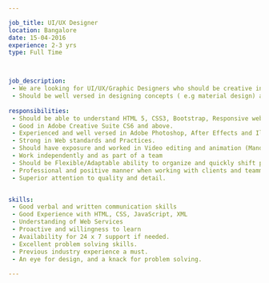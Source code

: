 ```yaml
---

job_title: UI/UX Designer
location: Bangalore
date: 15-04-2016
experience: 2-3 yrs
type: Full Time



job_description:  
 - We are looking for UI/UX/Graphic Designers who should be creative in designing layouts for websites, dashboards and mobile apps. 
 - Should be well versed in designing concepts ( e.g material design) and have experience in designing for responsive websites.
    
responsibilities: 
 - Should be able to understand HTML 5, CSS3, Bootstrap, Responsive websites (would be a plus).
 - Good in Adobe Creative Suite CS6 and above.
 - Experienced and well versed in Adobe Photoshop, After Effects and Illustrator ( Mandatory).
 - Strong in Web standards and Practices.
 - Should have exposure and worked in Video editing and animation (Mandatory).
 - Work independently and as part of a team
 - Should be Flexible/Adaptable ability to organize and quickly shift priorities and multi-task.
 - Professional and positive manner when working with clients and teammates.
 - Superior attention to quality and detail.


skills: 
 - Good verbal and written communication skills 
 - Good Experience with HTML, CSS, JavaScript, XML
 - Understanding of Web Services 
 - Proactive and willingness to learn 
 - Availability for 24 x 7 support if needed.  
 - Excellent problem solving skills.
 - Previous industry experience a must.
 - An eye for design, and a knack for problem solving.
  
---
```

